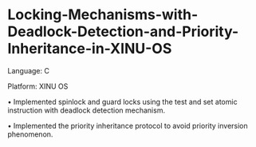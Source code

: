 # Locking-Mechanisms-with-Deadlock-Detection-and-Priority-Inheritance-in-XINU-OS

Language: C

Platform: XINU OS

• Implemented spinlock and guard locks using the test and set atomic instruction with deadlock detection mechanism.

• Implemented the priority inheritance protocol to avoid priority inversion phenomenon.
